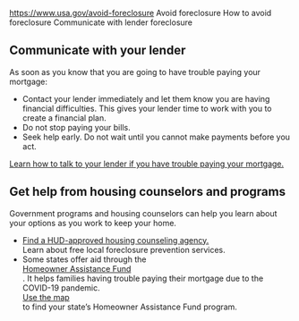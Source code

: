 

https://www.usa.gov/avoid-foreclosure
Avoid foreclosure
How to avoid foreclosure
Communicate with lender foreclosure

Communicate with your lender
----------------------------

As soon as you know that you are going to have trouble paying your mortgage:

* Contact your lender immediately and let them know you are having financial difficulties. This gives your lender time to work with you to create a financial plan.
* Do not stop paying your bills.
* Seek help early. Do not wait until you cannot make payments before you act.

[Learn how to talk to your lender if you have trouble paying your mortgage.](https://www.consumerfinance.gov/ask-cfpb/if-i-cant-pay-my-mortgage-loan-what-are-my-options-en-268/)

**Get help from housing counselors and programs**
-------------------------------------------------

Government programs and housing counselors can help you learn about your options as you work to keep your home.

* [Find a HUD-approved housing counseling agency.](https://hud4.my.site.com/housingcounseling/s/?language=en_US)  
  Learn about free local foreclosure prevention services.
* Some states offer aid through the  
  [Homeowner Assistance Fund](https://www.consumerfinance.gov/housing/housing-insecurity/help-for-homeowners/get-homeowner-assistance-fund-help/)  
  . It helps families having trouble paying their mortgage due to the COVID-19 pandemic.  
  [Use the map](https://www.ncsha.org/homeowner-assistance-fund/)  
  to find your state’s Homeowner Assistance Fund program.
